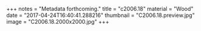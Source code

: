+++
notes = "Metadata forthcoming."
title = "c2006.18"
material = "Wood"
date = "2017-04-24T16:40:41.288216"
thumbnail = "C2006.18.preview.jpg"
image = "C2006.18.2000x2000.jpg"
+++
